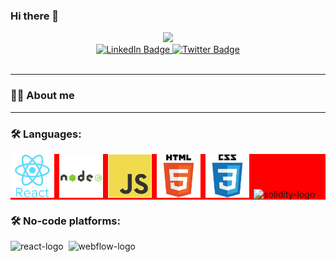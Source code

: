 ### Hi there 👋

<div id="header" align="center">
  <img src="https://media.giphy.com/media/M9gbBd9nbDrOTu1Mqx/giphy.gif" width="100"/>


  <div id="badges">
    <a href="https://www.linkedin.com/in/sebastien-bielecki/" target="_blank" rel="noreferrer noopener">
      <img src="https://img.shields.io/badge/LinkedIn-blue?style=for-the-badge&logo=linkedin&logoColor=white" alt="LinkedIn Badge"/>
    </a>
    <a href="https://twitter.com/Binucci04" target="_blank" rel="noreferrer noopener">
      <img src="https://img.shields.io/badge/Twitter-blue?style=for-the-badge&logo=twitter&logoColor=white" alt="Twitter Badge"/>
    </a>
  </div>
    <img src="https://komarev.com/ghpvc/?username=SebastienBielecki&style=flat-square&color=blue" alt=""/>
</div>

---

### :man_technologist: About me

---

### :hammer_and_wrench: Languages:
<div style="background-color: red">
  <img src="https://github.com/devicons/devicon/blob/master/icons/react/react-original-wordmark.svg" alt="react-logo" height=70 width=70/>&nbsp;
  <img src="https://github.com/devicons/devicon/blob/master/icons/nodejs/nodejs-original-wordmark.svg" alt="nodejs-logo" height=70 width=70/>&nbsp;
  <img src="https://github.com/devicons/devicon/blob/master/icons/javascript/javascript-original.svg" alt="javascript-logo" height=70 width=70/>&nbsp;
  <img src="https://github.com/devicons/devicon/blob/master/icons/html5/html5-original-wordmark.svg" alt="html5-logo" height=70 width=70/>&nbsp;
  <img src="https://github.com/devicons/devicon/blob/master/icons/css3/css3-original-wordmark.svg" alt="css4-logo" height=70 width=70/>&nbsp;
  <img src="https://upload.wikimedia.org/wikipedia/commons/9/98/Solidity_logo.svg" alt="solidity-logo" height=70 width=70/>&nbsp;
  
</div>

### :hammer_and_wrench: No-code platforms:
<div style="align-items: center">
  <img src="https://getlogovector.com/wp-content/uploads/2021/08/bubble-io-logo-vector.png" alt="react-logo" height="70" width="100"/>&nbsp;
  <img src="https://seeklogo.com/images/W/webflow-logo-B378445467-seeklogo.com.png" alt="webflow-logo" height="30" width="140"/>&nbsp;
  
</div>

<!--
**SebastienBielecki/SebastienBielecki** is a ✨ _special_ ✨ repository because its `README.md` (this file) appears on your GitHub profile.

Here are some ideas to get you started:

- 🔭 I’m currently working on ...
- 🌱 I’m currently learning ...
- 👯 I’m looking to collaborate on ...
- 🤔 I’m looking for help with ...
- 💬 Ask me about ...
- 📫 How to reach me: ...
- 😄 Pronouns: ...
- ⚡ Fun fact: ...
-->
